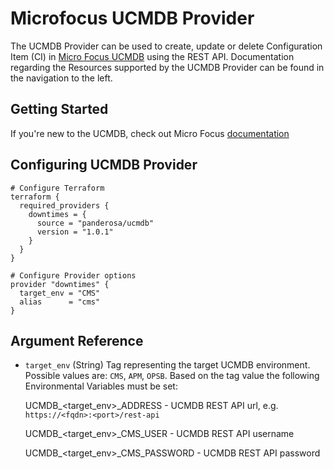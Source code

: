 
# Microfocus UCMDB Provider

The UCMDB Provider can be used to create, update or delete Configuration Item (CI) in [Micro Focus UCMDB](https://docs.microfocus.com/doc/Universal_CMDB/2020.08) using the REST API. Documentation regarding the Resources supported by the UCMDB Provider can be found in the navigation to the left.

## Getting Started

If you're new to the UCMDB, check out Micro Focus [documentation](https://docs.microfocus.com/doc/Universal_CMDB/2020.08)


## Configuring UCMDB Provider

```hcl
# Configure Terraform
terraform {
  required_providers {
    downtimes = {
      source = "panderosa/ucmdb"
      version = "1.0.1"
    }
  }
}

# Configure Provider options
provider "downtimes" {
  target_env = "CMS"
  alias      = "cms"
}

````

## Argument Reference

- `target_env` (String) Tag representing the target UCMDB environment. Possible values are: `CMS`, `APM`, `OPSB`. Based on the tag value the following Environmental Variables must be set:

    UCMDB_<target_env>_ADDRESS - UCMDB REST API url, e.g. `https://<fqdn>:<port>/rest-api`

    UCMDB_<target_env>_CMS_USER - UCMDB REST API username

    UCMDB_<target_env>_CMS_PASSWORD - UCMDB REST API password


